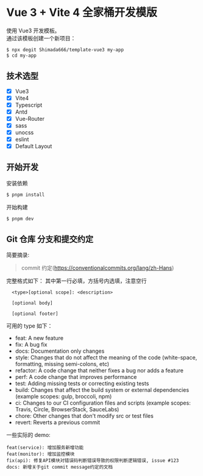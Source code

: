 # Vue 3 + Vite 4 全家桶开发模版


使用 Vue3 开发模板。  
通过该模板创建一个新项目：

```bash
$ npx degit Shimada666/template-vue3 my-app
$ cd my-app
```

## 技术选型
- [x] Vue3   
- [x] Vite4
- [x] Typescript  
- [x] Antd  
- [x] Vue-Router  
- [x] sass  
- [x] unocss
- [x] eslint  
- [x] Default Layout

## 开始开发

安装依赖

```bash
$ pnpm install
```

开始构建

```bash
$ pnpm dev
```
## Git 仓库 分支和提交约定

简要摘录:
> commit 约定(https://conventionalcommits.org/lang/zh-Hans)

完整格式如下： 其中第一行必填，方括号内选填，注意空行

```
  <type>[optional scope]: <description>

  [optional body]

  [optional footer]
```

可用的 type 如下：

- feat: A new feature
- fix: A bug fix
- docs: Documentation only changes
- style: Changes that do not affect the meaning of the code (white-space, formatting, missing semi-colons, etc)
- refactor: A code change that neither fixes a bug nor adds a feature
- perf: A code change that improves performance
- test: Adding missing tests or correcting existing tests
- build: Changes that affect the build system or external dependencies (example scopes: gulp, broccoli, npm)
- ci: Changes to our CI configuration files and scripts (example scopes: Travis, Circle, BrowserStack, SauceLabs)
- chore: Other changes that don't modify src or test files
- revert: Reverts a previous commit

一些实际的 demo:

```
feat(service): 增加服务新增功能
feat(monitor): 增加监控模块
fix(api): 修复API模块对错误码判断错误导致的权限判断逻辑错误, issue #123
docs: 新增关于git commit message约定的文档
```
